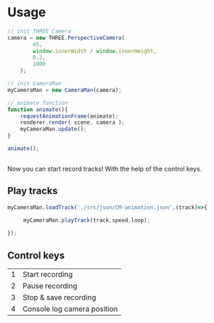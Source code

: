 # Usage

```js
// init THREE Camera
camera = new THREE.PerspectiveCamera(
        45,
        window.innerWidth / window.innerHeight,
        0.2,
        1000
    );

// init CameraMan
myCameraMan = new CameraMan(camera);

// animate function
function animate(){
    requestAnimationFrame(animate);
    renderer.render( scene, camera );
    myCameraMan.update();
}

animate();
    
```
Now you can start record tracks! With the help of the control keys.

## Play tracks
```js
myCameraMan.loadTrack('./src/json/CM-animation.json',(track)=>{

     myCameraMan.playTrack(track,speed,loop);
        
});
```
## Control keys
<table>
  <tr>
    <td>1</td>
    <td>Start recording</td>
  </tr>
  <tr>
    <td>2</td>
    <td>Pause recording</td>
  </tr>
  <tr>
    <td>3</td>
    <td>Stop & save recording</td>
  </tr>
  <tr>
    <td>4</td>
    <td>Console log camera position</td>
  </tr>
</table>
